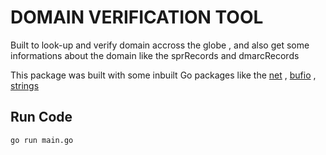 # DOMAIN VERIFICATION TOOL

Built to look-up and verify domain accross the globe , and also get some informations about the domain like the sprRecords and dmarcRecords

This package was built with some inbuilt Go packages like the [net](https://pkg.go.dev/net) , [bufio](https://pkg.go.dev/bufio) , [strings](https://pkg.go.dev/strings)

## Run Code
`go run main.go`